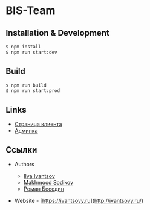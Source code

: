 # BIS-Team

## Installation & Development

```bash
$ npm install
$ npm run start:dev
```

## Build

```bash
$ npm run build
$ npm run start:prod
```

## Links

 - [Страница клиента](http://localhost:3000)
 - [Админка](http://localhost:3000/doctor)

## Ссылки

- Authors 
  - [Ilya Ivantsov](https://vk.me/ivantsovilya)
  - [Makhmood Sodikov](https://vk.me/mahmud_sodikov)
  - [Роман Беседин](https://vk.me/roman1024)

- Website - [https://ivantsovy.ru](http://ivantsovy.ru/)